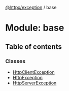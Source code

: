 [@httpx/exception](../README.md) / base

# Module: base

## Table of contents

### Classes

- [HttpClientException](../classes/base.HttpClientException.md)
- [HttpException](../classes/base.HttpException.md)
- [HttpServerException](../classes/base.HttpServerException.md)
